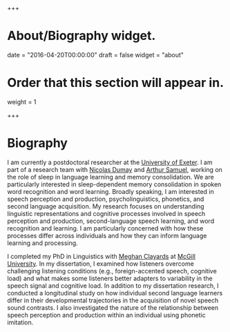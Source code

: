 +++

# About/Biography widget.
date = "2016-04-20T00:00:00"
draft = false
widget = "about"

# Order that this section will appear in.
weight = 1

+++

# Biography
I am currently a postdoctoral researcher at the [University of Exeter](https://www.exeter.ac.uk). I am part of a research team with [Nicolas Dumay](http://psychology.exeter.ac.uk/staff/index.php?web_id=Nicolas_Dumay) and [Arthur Samuel](https://www.stonybrook.edu/commcms/psychology/faculty/faculty_profiles/asamuel), working on the role of sleep in language learning and memory consolidation. We are particularly interested in sleep-dependent memory consolidation in spoken word recognition and word learning. Broadly speaking, I am interested in speech perception and production, psycholinguistics, phonetics, and second language acquisition. My research focuses on understanding linguistic representations and cognitive processes involved in speech perception and production, second-language speech learning, and word recognition and learning. I am particularly concerned with how these processes differ across individuals and how they can inform language learning and processing.

I completed my PhD in Linguistics with [Meghan Clayards](http://speechlearning.lab.mcgill.ca) at [McGill University](https://www.mcgill.ca). In my dissertation, I examined how listeners overcome challenging listening conditions (e.g., foreign-accented speech, cognitive load) and what makes some listeners better adapters to variability in the speech signal and cognitive load. In addition to my dissertation research, I conducted a longitudinal study on how individual second language learners differ in their developmental trajectories in the acquisition of novel speech sound contrasts. I also investigated the nature of the relationship between speech perception and production within an individual using phonetic imitation.